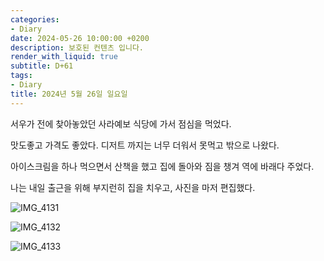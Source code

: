 ```yaml
---
categories:
- Diary
date: 2024-05-26 10:00:00 +0200
description: 보호된 컨텐츠 입니다.
render_with_liquid: true
subtitle: D+61
tags:
- Diary
title: 2024년 5월 26일 일요일
---
```


서우가 전에 찾아놓았던 사라예보 식당에 가서 점심을 먹었다.



맛도좋고 가격도 좋았다. 디저트 까지는 너무 더워서 못먹고 밖으로 나왔다.



아이스크림을 하나 먹으면서 산책을 했고 집에 돌아와 짐을 챙겨 역에 바래다 주었다.



나는 내일 출근을 위해 부지런히 집을 치우고, 사진을 마저 편집했다.



![IMG_4131](/assets/images/IMG_4131.JPG)

![IMG_4132](/assets/images/IMG_4132.JPG)

![IMG_4133](/assets/images/IMG_4133.JPG)
